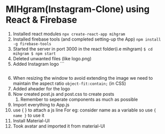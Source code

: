 # MIHgram(Instagram-Clone) using React & Firebase
1. Installed react modules
		  `npx create-react-app mihgram`
1. Installed firebase tools (and completed setting-up the App)
		  `npm install -g firebase-tools`
1. Started the server in port 3000 in the react folder(i.e mihgram)
		```$ cd mihgram
		$ npm start```
1. Deleted unwanted files (like logo.png)
1. Added Instagram logo
		  ```
      <img
			  className="app_headerImage"
			  src="https://www.instagram.com/static/images/web/mobile_nav_type_logo.png/735145cfe0a4.png"
			  alt="" 
		  />
      ```
1. When resizing the window to avoid extending the image we need to maintain the aspect ratio
		  `object-fit:contain;` (in CSS)
1. Added aheader for the logo
1. Now created post.js and post.css to create posts
	  1. Remember to seperate components as much as possible
1. Import everything to App.js
1. use { } to attach a js line
	 For eg: consider name as a variable
	 so use `{ name }` to use it
1. Install Material-UI
1. Took avatar and imported it from material-UI
